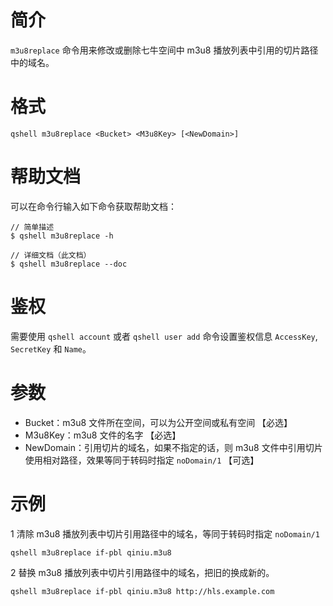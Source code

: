 # 简介
`m3u8replace` 命令用来修改或删除七牛空间中 m3u8 播放列表中引用的切片路径中的域名。

# 格式
```
qshell m3u8replace <Bucket> <M3u8Key> [<NewDomain>]
``` 

# 帮助文档
可以在命令行输入如下命令获取帮助文档：
```
// 简单描述
$ qshell m3u8replace -h 

// 详细文档（此文档）
$ qshell m3u8replace --doc
```

# 鉴权
需要使用 `qshell account` 或者 `qshell user add` 命令设置鉴权信息 `AccessKey`, `SecretKey` 和 `Name`。

# 参数
- Bucket：m3u8 文件所在空间，可以为公开空间或私有空间 【必选】
- M3u8Key：m3u8 文件的名字 【必选】
- NewDomain：引用切片的域名，如果不指定的话，则 m3u8 文件中引用切片使用相对路径，效果等同于转码时指定 `noDomain/1` 【可选】

# 示例
1 清除 m3u8 播放列表中切片引用路径中的域名，等同于转码时指定 `noDomain/1`
```
qshell m3u8replace if-pbl qiniu.m3u8
```

2 替换 m3u8 播放列表中切片引用路径中的域名，把旧的换成新的。
```
qshell m3u8replace if-pbl qiniu.m3u8 http://hls.example.com
```
 